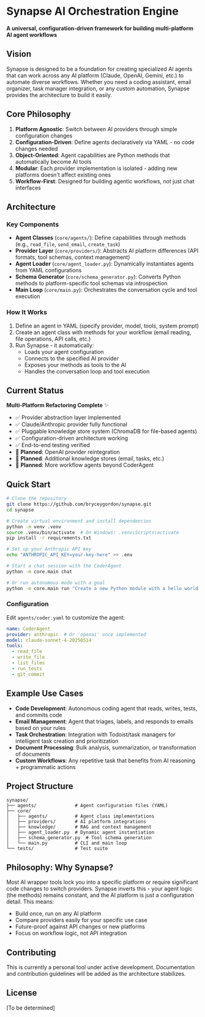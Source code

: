 # Synapse AI Orchestration Engine

**A universal, configuration-driven framework for building multi-platform AI agent workflows**

## Vision

Synapse is designed to be a foundation for creating specialized AI agents that can work across any AI platform (Claude, OpenAI, Gemini, etc.) to automate diverse workflows. Whether you need a coding assistant, email organizer, task manager integration, or any custom automation, Synapse provides the architecture to build it easily.

## Core Philosophy

1. **Platform Agnostic**: Switch between AI providers through simple configuration changes
2. **Configuration-Driven**: Define agents declaratively via YAML - no code changes needed
3. **Object-Oriented**: Agent capabilities are Python methods that automatically become AI tools
4. **Modular**: Each provider implementation is isolated - adding new platforms doesn't affect existing ones
5. **Workflow-First**: Designed for building agentic workflows, not just chat interfaces

## Architecture

### Key Components

- **Agent Classes** (`core/agents/`): Define capabilities through methods (e.g., `read_file`, `send_email`, `create_task`)
- **Provider Layer** (`core/providers/`): Abstracts AI platform differences (API formats, tool schemas, context management)
- **Agent Loader** (`core/agent_loader.py`): Dynamically instantiates agents from YAML configurations
- **Schema Generator** (`core/schema_generator.py`): Converts Python methods to platform-specific tool schemas via introspection
- **Main Loop** (`core/main.py`): Orchestrates the conversation cycle and tool execution

### How It Works

1. Define an agent in YAML (specify provider, model, tools, system prompt)
2. Create an agent class with methods for your workflow (email reading, file operations, API calls, etc.)
3. Run Synapse - it automatically:
   - Loads your agent configuration
   - Connects to the specified AI provider
   - Exposes your methods as tools to the AI
   - Handles the conversation loop and tool execution

## Current Status

**Multi-Platform Refactoring Complete** ✨

- ✅ Provider abstraction layer implemented
- ✅ Claude/Anthropic provider fully functional
- ✅ Pluggable knowledge store system (ChromaDB for file-based agents)
- ✅ Configuration-driven architecture working
- ✅ End-to-end testing verified
- 🔮 **Planned**: OpenAI provider reintegration
- 🔮 **Planned**: Additional knowledge stores (email, tasks, etc.)
- 🔮 **Planned**: More workflow agents beyond CoderAgent

## Quick Start

```bash
# Clone the repository
git clone https://github.com/bryceygordon/synapse.git
cd synapse

# Create virtual environment and install dependencies
python -m venv .venv
source .venv/bin/activate  # On Windows: .venv\Scripts\activate
pip install -r requirements.txt

# Set up your Anthropic API key
echo "ANTHROPIC_API_KEY=your-key-here" >> .env

# Start a chat session with the CoderAgent
python -m core.main chat

# Or run autonomous mode with a goal
python -m core.main run "Create a new Python module with a hello world function"
```

### Configuration

Edit `agents/coder.yaml` to customize the agent:

```yaml
name: CoderAgent
provider: anthropic  # Or 'openai' once implemented
model: claude-sonnet-4-20250514
tools:
  - read_file
  - write_file
  - list_files
  - run_tests
  - git_commit
```

## Example Use Cases

- **Code Development**: Autonomous coding agent that reads, writes, tests, and commits code
- **Email Management**: Agent that triages, labels, and responds to emails based on your rules
- **Task Orchestration**: Integration with Todoist/task managers for intelligent task creation and prioritization
- **Document Processing**: Bulk analysis, summarization, or transformation of documents
- **Custom Workflows**: Any repetitive task that benefits from AI reasoning + programmatic actions

## Project Structure

```
synapse/
├── agents/              # Agent configuration files (YAML)
├── core/
│   ├── agents/          # Agent class implementations
│   ├── providers/       # AI platform integrations
│   ├── knowledge/       # RAG and context management
│   ├── agent_loader.py  # Dynamic agent instantiation
│   ├── schema_generator.py  # Tool schema generation
│   └── main.py          # CLI and main loop
└── tests/               # Test suite
```

## Philosophy: Why Synapse?

Most AI wrapper tools lock you into a specific platform or require significant code changes to switch providers. Synapse inverts this - your agent logic (the methods) remains constant, and the AI platform is just a configuration detail. This means:

- Build once, run on any AI platform
- Compare providers easily for your specific use case
- Future-proof against API changes or new platforms
- Focus on workflow logic, not API integration

## Contributing

This is currently a personal tool under active development. Documentation and contribution guidelines will be added as the architecture stabilizes.

## License

[To be determined]
